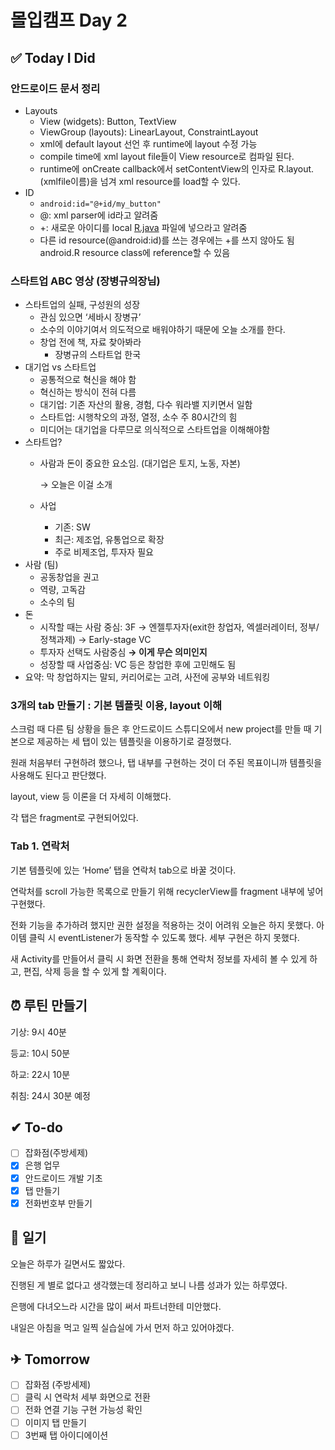 # 몰입캠프 Day 2

## ✅ Today I Did

### 안드로이드 문서 정리

- Layouts
    - View (widgets): Button, TextView
    - ViewGroup (layouts): LinearLayout, ConstraintLayout
    - xml에 default layout 선언 후 runtime에 layout 수정 가능
    - compile time에 xml layout file들이 View resource로 컴파일 된다.
    - runtime에 onCreate callback에서 setContentView의 인자로 R.layout.(xmlfile이름)을 넘겨 xml resource를 load할 수 있다.
- ID
    - `android:id="@+id/my_button"`
    - @: xml parser에 id라고 알려줌
    - +: 새로운 아이디를 local  [R.java](http://R.java) 파일에 넣으라고 알려줌
    - 다른 id resource(@android:id)를 쓰는 경우에는 +를 쓰지 않아도 됨
    android.R resource class에 reference할 수 있음

### 스타트업 ABC 영상 (장병규의장님)

- 스타트업의 실패, 구성원의 성장
    - 관심 있으면 ‘세바시 장병규’
    - 소수의 이야기여서 의도적으로 배워야하기 때문에 오늘 소개를 한다.
    - 창업 전에 책, 자료 찾아봐라
        - 장병규의 스타트업 한국
- 대기업 vs 스타트업
    - 공통적으로 혁신을 해야 함
    - 혁신하는 방식이 전혀 다름
    - 대기업: 기존 자산의 활용, 경험, 다수 워라밸 지키면서 일함
    - 스타트업: 시행착오의 과정, 열정, 소수 주 80시간의 힘
    - 미디어는 대기업을 다루므로 의식적으로 스타트업을 이해해야함
- 스타트업?
    - 사람과 돈이 중요한 요소임. (대기업은 토지, 노동, 자본)
        
        → 오늘은 이걸 소개
        
    - 사업
        - 기존: SW
        - 최근: 제조업, 유통업으로 확장
        - 주로 비제조업, 투자자 필요
- 사람 (팀)
    - 공동창업을 권고
    - 역량, 고독감
    - 소수의 팀
- 돈
    - 시작할 때는 사람 중심: 3F → 엔젤투자자(exit한 창업자, 엑셀러레이터, 정부/정책과제) → Early-stage VC
    - 투자자 선택도 사람중심 **→ 이게 무슨 의미인지**
    - 성장할 때 사업중심: VC 등은 창업한 후에 고민해도 됨
- 요약: 막 창업하지는 말되, 커리어로는 고려, 사전에 공부와 네트워킹

### 3개의 tab 만들기 : 기본 템플릿 이용, layout 이해

스크럼 때 다른 팀 상황을 들은 후 안드로이드 스튜디오에서 new project를 만들 때 기본으로 제공하는 세 탭이 있는 템플릿을 이용하기로 결정했다. 

원래 처음부터 구현하려 했으나, 탭 내부를 구현하는 것이 더 주된 목표이니까 템플릿을 사용해도 된다고 판단했다. 

layout, view 등 이론을 더 자세히 이해했다. 

각 탭은 fragment로 구현되어있다. 

### Tab 1. 연락처

기본 템플릿에 있는 ‘Home’ 탭을 연락처 tab으로 바꿀 것이다. 

연락처를 scroll 가능한 목록으로 만들기 위해 recyclerView를 fragment 내부에 넣어 구현했다. 

전화 기능을 추가하려 했지만 권한 설정을 적용하는 것이 어려워 오늘은 하지 못했다. 아이템 클릭 시 eventListener가 동작할 수 있도록 했다. 세부 구현은 하지 못했다. 

새 Activity를 만들어서 클릭 시 화면 전환을 통해 연락처 정보를 자세히 볼 수 있게 하고, 편집, 삭제 등을 할 수 있게 할 계획이다. 

## ⏰ 루틴 만들기

기상: 9시 40분

등교: 10시 50분

하교: 22시 10분

취침: 24시 30분 예정

## ✔ To-do

- [ ]  잡화점(주방세제)
- [x]  은행 업무
- [x]  안드로이드 개발 기초
- [x]  탭 만들기
- [x]  전화번호부 만들기

## 💭 일기

오늘은 하루가 길면서도 짧았다. 

진행된 게 별로 없다고 생각했는데 정리하고 보니 나름 성과가 있는 하루였다. 

은행에 다녀오느라 시간을 많이 써서 파트너한테 미안했다. 

내일은 아침을 먹고 일찍 실습실에 가서 먼저 하고 있어야겠다. 

## ✈ Tomorrow

- [ ]  잡화점 (주방세제)
- [ ]  클릭 시 연락처 세부 화면으로 전환
- [ ]  전화 연결 기능 구현 가능성 확인
- [ ]  이미지 탭 만들기
- [ ]  3번째 탭 아이디에이션
